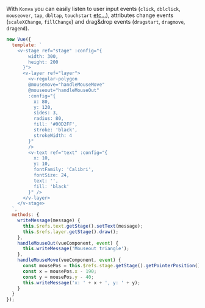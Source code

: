 With `Konva` you can easily listen to user input events (`click`, `dblclick`, `mouseover`, `tap`, `dbltap`, `touchstart` [etc...](https://konvajs.github.io/docs/events/Binding_Events.html)),
attributes change events (`scaleXChange`, `fillChange`) and drag&drop events (`dragstart`, `dragmove`, `dragend`).

```jsx
new Vue({
  template: `
    <v-stage ref="stage" :config="{
        width: 300,
        height: 200
      }">
      <v-layer ref="layer">
        <v-regular-polygon
        @mousemove="handleMouseMove"
        @mouseout="handleMouseOut"
        :config="{
          x: 80,
          y: 120,
          sides: 3,
          radius: 80,
          fill: '#00D2FF',
          stroke: 'black',
          strokeWidth: 4
        }"
        />
        <v-text ref="text" :config="{
          x: 10,
          y: 10,
          fontFamily: 'Calibri',
          fontSize: 24,
          text: '',
          fill: 'black'
        }" />
      </v-layer>
    </v-stage>
  `,
  methods: {
    writeMessage(message) {
      this.$refs.text.getStage().setText(message);
      this.$refs.layer.getStage().draw();
    },
    handleMouseOut(vueComponent, event) {
      this.writeMessage('Mouseout triangle');
    },
    handleMouseMove(vueComponent, event) {
      const mousePos = this.$refs.stage.getStage().getPointerPosition();
      const x = mousePos.x - 190;
      const y = mousePos.y - 40;
      this.writeMessage('x: ' + x + ', y: ' + y);
    }
  }
});
```
